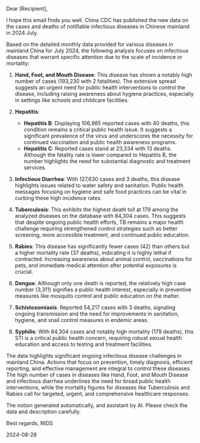 Dear [Recipient],

I hope this email finds you well. China CDC has published the new data on the cases and deaths of notifiable infectious diseases in Chinese mainland in 2024 July.

Based on the detailed monthly data provided for various diseases in mainland China for July 2024, the following analysis focuses on infectious diseases that warrant specific attention due to the scale of incidence or mortality:

1. **Hand, Foot, and Mouth Disease**: This disease has shown a notably high number of cases (193,230 with 2 fatalities). The extensive spread suggests an urgent need for public health interventions to control the disease, including raising awareness about hygiene practices, especially in settings like schools and childcare facilities.

2. **Hepatitis**:
   - **Hepatitis B**: Displaying 106,985 reported cases with 40 deaths, this condition remains a critical public health issue. It suggests a significant prevalence of the virus and underscores the necessity for continued vaccination and public health awareness programs.
   - **Hepatitis C**: Reported cases stand at 23,334 with 13 deaths. Although the fatality rate is lower compared to Hepatitis B, the number highlights the need for substantial diagnostic and treatment services.

3. **Infectious Diarrhea**: With 127,630 cases and 3 deaths, this disease highlights issues related to water safety and sanitation. Public health messages focusing on hygiene and safe food practices can be vital in curbing these high incidence rates.

4. **Tuberculosis**: This exhibits the highest death toll at 179 among the analyzed diseases on the database with 84,304 cases. This suggests that despite ongoing public health efforts, TB remains a major health challenge requiring strengthened control strategies such as better screening, more accessible treatment, and continued public education.

5. **Rabies**: This disease has significantly fewer cases (42) than others but a higher mortality rate (37 deaths), indicating it is highly lethal if contracted. Increasing awareness about animal control, vaccinations for pets, and immediate medical attention after potential exposures is crucial.

6. **Dengue**: Although only one death is reported, the relatively high case number (3,311) signifies a public health interest, especially in preventive measures like mosquito control and public education on the matter.

7. **Schistosomiasis**: Reported 54,217 cases with 3 deaths, signaling ongoing transmission and the need for improvements in sanitation, hygiene, and snail control measures in endemic areas.

8. **Syphilis**: With 84,304 cases and notably high mortality (179 deaths), this STI is a critical public health concern, requiring robust sexual health education and access to testing and treatment facilities.

The data highlights significant ongoing infectious disease challenges in mainland China. Actions that focus on prevention, timely diagnosis, efficient reporting, and effective management are integral to control these diseases. The high number of cases in diseases like Hand, Foot, and Mouth Disease and infectious diarrhea underlines the need for broad public health interventions, while the mortality figures for diseases like Tuberculosis and Rabies call for targeted, urgent, and comprehensive healthcare responses.

The notion generated automatically, and assistant by AI. Please check the data and description carefully.

Best regards,
NIDS

2024-08-28

